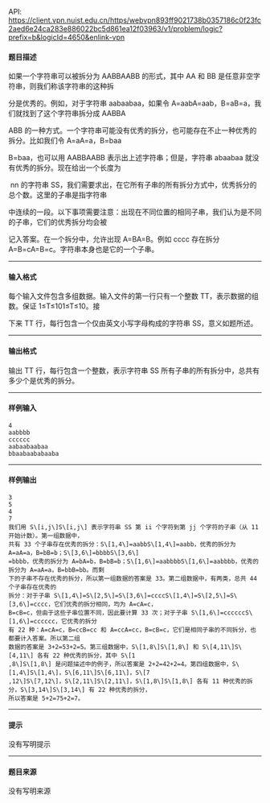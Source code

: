 API: https://client.vpn.nuist.edu.cn/https/webvpn893ff9021738b0357186c0f23fc2aed6e24ca283e886022bc5d861ea12f03963/v1/problem/logic?prefix=b&logicId=4650&enlink-vpn

#### 题目描述

如果一个字符串可以被拆分为 AABBAABB 的形式，其中 AA 和 BB 是任意非空字符串，则我们称该字符串的这种拆

分是优秀的。例如，对于字符串 aabaabaa，如果令 A=aabA=aab，B=aB=a，我们就找到了这个字符串拆分成 AABBA

ABB 的一种方式。一个字符串可能没有优秀的拆分，也可能存在不止一种优秀的拆分。比如我们令 A=aA=a，B=baa

B=baa，也可以用 AABBAABB 表示出上述字符串；但是，字符串 abaabaa 就没有优秀的拆分。现在给出一个长度为

 nn 的字符串 SS，我们需要求出，在它所有子串的所有拆分方式中，优秀拆分的总个数。这里的子串是指字符串

中连续的一段。以下事项需要注意：出现在不同位置的相同子串，我们认为是不同的子串，它们的优秀拆分均会被

记入答案。在一个拆分中，允许出现 A=BA=B。例如 cccc 存在拆分 A=B=cA=B=c。字符串本身也是它的一个子串。

---

#### 输入格式

每个输入文件包含多组数据。输入文件的第一行只有一个整数 TT，表示数据的组数。保证 1≤T≤101≤T≤10。接

下来 TT 行，每行包含一个仅由英文小写字母构成的字符串 SS，意义如题所述。

---

#### 输出格式

输出 TT 行，每行包含一个整数，表示字符串 SS 所有子串的所有拆分中，总共有多少个是优秀的拆分。

---

#### 样例输入
```
4
aabbbb
cccccc
aabaabaabaa
bbaabaababaaba
```

---

#### 样例输出
```
3
5
4
7
我们用 S\[i,j\]S\[i,j\] 表示字符串 SS 第 ii 个字符到第 jj 个字符的子串（从 11 开始计数）。第一组数据中，
共有 33 个子串存在优秀的拆分：S\[1,4\]=aabbS\[1,4\]=aabb，优秀的拆分为 A=aA=a，B=bB=b；S\[3,6\]=bbbbS\[3,6\]
=bbbb，优秀的拆分为 A=bA=b，B=bB=b；S\[1,6\]=aabbbbS\[1,6\]=aabbbb，优秀的拆分为 A=aA=a，B=bbB=bb。而剩
下的子串不存在优秀的拆分，所以第一组数据的答案是 33。第二组数据中，有两类，总共 44 个子串存在优秀的
拆分：对于子串 S\[1,4\]=S\[2,5\]=S\[3,6\]=ccccS\[1,4\]=S\[2,5\]=S\[3,6\]=cccc，它们优秀的拆分相同，均为 A=cA=c，
B=cB=c，但由于这些子串位置不同，因此要计算 33 次；对于子串 S\[1,6\]=ccccccS\[1,6\]=cccccc，它优秀的拆分
有 22 种：A=cA=c，B=ccB=cc 和 A=ccA=cc，B=cB=c，它们是相同子串的不同拆分，也都要计入答案。所以第二组
数据的答案是 3+2=53+2=5。第三组数据中，S\[1,8\]S\[1,8\] 和 S\[4,11\]S\[4,11\] 各有 22 种优秀的拆分，其中 S\[1
,8\]S\[1,8\] 是问题描述中的例子，所以答案是 2+2=42+2=4。第四组数据中，S\[1,4\]S\[1,4\]，S\[6,11\]S\[6,11\]，S\[7
,12\]S\[7,12\]，S\[2,11\]S\[2,11\]，S\[1,8\]S\[1,8\] 各有 11 种优秀的拆分，S\[3,14\]S\[3,14\] 有 22 种优秀的拆分，
所以答案是 5+2=75+2=7。
```

---

#### 提示

没有写明提示

---

#### 题目来源

没有写明来源
